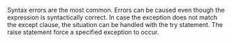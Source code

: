 Syntax errors are the most common.
Errors can be caused even though the expression is syntactically correct.
In case the exception does not match the except clause, the situation can be handled with the try statement.
The raise statement force a specified exception to occur.
